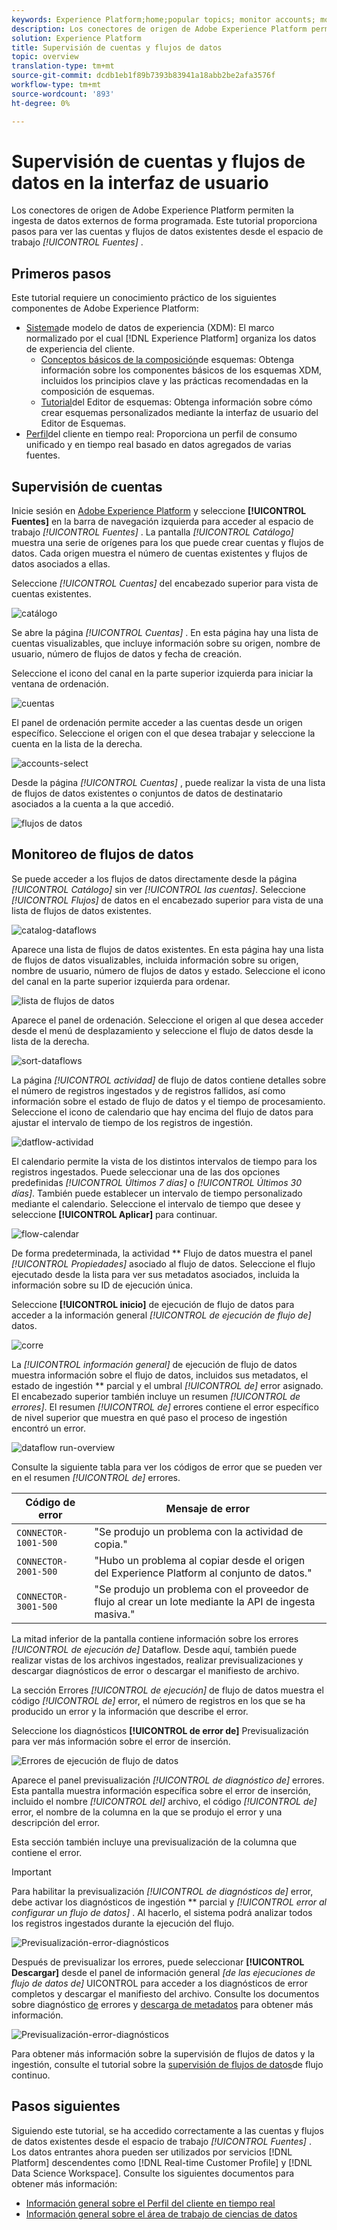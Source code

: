 ```yaml
---
keywords: Experience Platform;home;popular topics; monitor accounts; monitor dataflows
description: Los conectores de origen de Adobe Experience Platform permiten la ingesta de datos externos de forma programada. Este tutorial proporciona pasos para ver las cuentas y flujos de datos existentes desde el espacio de trabajo Fuentes.
solution: Experience Platform
title: Supervisión de cuentas y flujos de datos
topic: overview
translation-type: tm+mt
source-git-commit: dcdb1eb1f89b7393b83941a18abb2be2afa3576f
workflow-type: tm+mt
source-wordcount: '893'
ht-degree: 0%

---
```



# Supervisión de cuentas y flujos de datos en la interfaz de usuario

Los conectores de origen de Adobe Experience Platform permiten la ingesta de datos externos de forma programada. Este tutorial proporciona pasos para ver las cuentas y flujos de datos existentes desde el espacio de trabajo *[!UICONTROL Fuentes]* .

## Primeros pasos

Este tutorial requiere un conocimiento práctico de los siguientes componentes de Adobe Experience Platform:

- [Sistema](../../../xdm/home.md)de modelo de datos de experiencia (XDM): El marco normalizado por el cual [!DNL Experience Platform] organiza los datos de experiencia del cliente.
   - [Conceptos básicos de la composición](../../../xdm/schema/composition.md)de esquemas: Obtenga información sobre los componentes básicos de los esquemas XDM, incluidos los principios clave y las prácticas recomendadas en la composición de esquemas.
   - [Tutorial](../../../xdm/tutorials/create-schema-ui.md)del Editor de esquemas: Obtenga información sobre cómo crear esquemas personalizados mediante la interfaz de usuario del Editor de Esquemas.
- [Perfil](../../../profile/home.md)del cliente en tiempo real: Proporciona un perfil de consumo unificado y en tiempo real basado en datos agregados de varias fuentes.

## Supervisión de cuentas

Inicie sesión en [Adobe Experience Platform](https://platform.adobe.com) y seleccione **[!UICONTROL Fuentes]** en la barra de navegación izquierda para acceder al espacio de trabajo *[!UICONTROL Fuentes]* . La pantalla *[!UICONTROL Catálogo]* muestra una serie de orígenes para los que puede crear cuentas y flujos de datos. Cada origen muestra el número de cuentas existentes y flujos de datos asociados a ellas.

Seleccione *[!UICONTROL Cuentas]* del encabezado superior para vista de cuentas existentes.

![catálogo](../../images/tutorials/monitor/catalog-accounts.png)

Se abre la página *[!UICONTROL Cuentas]* . En esta página hay una lista de cuentas visualizables, que incluye información sobre su origen, nombre de usuario, número de flujos de datos y fecha de creación.

Seleccione el icono del canal en la parte superior izquierda para iniciar la ventana de ordenación.

![cuentas](../../images/tutorials/monitor/accounts-list.png)

El panel de ordenación permite acceder a las cuentas desde un origen específico. Seleccione el origen con el que desea trabajar y seleccione la cuenta en la lista de la derecha.

![accounts-select](../../images/tutorials/monitor/accounts-sort.png)

Desde la página *[!UICONTROL Cuentas]* , puede realizar la vista de una lista de flujos de datos existentes o conjuntos de datos de destinatario asociados a la cuenta a la que accedió.

![flujos de datos](../../images/tutorials/monitor/dataflows.png)

## Monitoreo de flujos de datos

Se puede acceder a los flujos de datos directamente desde la página *[!UICONTROL Catálogo]* sin ver *[!UICONTROL las cuentas]*. Seleccione *[!UICONTROL Flujos]* de datos en el encabezado superior para vista de una lista de flujos de datos existentes.

![catalog-dataflows](../../images/tutorials/monitor/catalog-dataflows.png)

Aparece una lista de flujos de datos existentes. En esta página hay una lista de flujos de datos visualizables, incluida información sobre su origen, nombre de usuario, número de flujos de datos y estado. Seleccione el icono del canal en la parte superior izquierda para ordenar.

![lista de flujos de datos](../../images/tutorials/monitor/dataflows-list.png)

Aparece el panel de ordenación. Seleccione el origen al que desea acceder desde el menú de desplazamiento y seleccione el flujo de datos desde la lista de la derecha.

![sort-dataflows](../../images/tutorials/monitor/dataflows-sort.png)

La página *[!UICONTROL actividad]* de flujo de datos contiene detalles sobre el número de registros ingestados y de registros fallidos, así como información sobre el estado de flujo de datos y el tiempo de procesamiento. Seleccione el icono de calendario que hay encima del flujo de datos para ajustar el intervalo de tiempo de los registros de ingestión.

![datflow-actividad](../../images/tutorials/monitor/dataflow-activity.png)

El calendario permite la vista de los distintos intervalos de tiempo para los registros ingestados. Puede seleccionar una de las dos opciones predefinidas *[!UICONTROL Últimos 7 días]* o *[!UICONTROL Últimos 30 días]*. También puede establecer un intervalo de tiempo personalizado mediante el calendario. Seleccione el intervalo de tiempo que desee y seleccione **[!UICONTROL Aplicar]** para continuar.

![flow-calendar](../../images/tutorials/monitor/flow-calendar.png)

De forma predeterminada, la actividad ** Flujo de datos muestra el panel *[!UICONTROL Propiedades]* asociado al flujo de datos. Seleccione el flujo ejecutado desde la lista para ver sus metadatos asociados, incluida la información sobre su ID de ejecución única.

Seleccione **[!UICONTROL inicio]** de ejecución de flujo de datos para acceder a la información general *[!UICONTROL de ejecución de flujo de]* datos.

![corre](../../images/tutorials/monitor/run-metadata.png)

La *[!UICONTROL información general]* de ejecución de flujo de datos muestra información sobre el flujo de datos, incluidos sus metadatos, el estado de ingestión ** parcial y el umbral *[!UICONTROL de]* error asignado. El encabezado superior también incluye un resumen *[!UICONTROL de errores]*. El resumen *[!UICONTROL de]* errores contiene el error específico de nivel superior que muestra en qué paso el proceso de ingestión encontró un error.

![dataflow run-overview](../../images/tutorials/monitor/dataflow-run-overview.png)

Consulte la siguiente tabla para ver los códigos de error que se pueden ver en el resumen *[!UICONTROL de]* errores.

| Código de error | Mensaje de error |
| ---------- | ----------- |
| `CONNECTOR-1001-500` | &quot;Se produjo un problema con la actividad de copia.&quot; |
| `CONNECTOR-2001-500` | &quot;Hubo un problema al copiar desde el origen del Experience Platform al conjunto de datos.&quot; |
| `CONNECTOR-3001-500` | &quot;Se produjo un problema con el proveedor de flujo al crear un lote mediante la API de ingesta masiva.&quot; |

La mitad inferior de la pantalla contiene información sobre los errores *[!UICONTROL de ejecución de]* Dataflow. Desde aquí, también puede realizar vistas de los archivos ingestados, realizar previsualizaciones y descargar diagnósticos de error o descargar el manifiesto de archivo.

La sección Errores *[!UICONTROL de ejecución]* de flujo de datos muestra el código *[!UICONTROL de]* error, el número de registros en los que se ha producido un error y la información que describe el error.

Seleccione los diagnósticos **[!UICONTROL de error de]** Previsualización para ver más información sobre el error de inserción.

![Errores de ejecución de flujo de datos](../../images/tutorials/monitor/dataflow-run-errors.png)

Aparece el panel previsualización *[!UICONTROL de diagnóstico de]* errores. Esta pantalla muestra información específica sobre el error de inserción, incluido el nombre *[!UICONTROL del]* archivo, el código *[!UICONTROL de]* error, el nombre de la columna en la que se produjo el error y una descripción del error.

Esta sección también incluye una previsualización de la columna que contiene el error.

>[!IMPORTANT]
>
>Para habilitar la previsualización *[!UICONTROL de diagnósticos de]* error, debe activar los diagnósticos de ingestión ** parcial y *[!UICONTROL error al configurar un flujo de datos]* . Al hacerlo, el sistema podrá analizar todos los registros ingestados durante la ejecución del flujo.

![Previsualización-error-diagnósticos](../../images/tutorials/monitor/preview-error-diagnostics.png)

Después de previsualizar los errores, puede seleccionar **[!UICONTROL Descargar]** desde el panel de información general *[de las ejecuciones de flujo de datos de]* UICONTROL para acceder a los diagnósticos de error completos y descargar el manifiesto del archivo. Consulte los documentos sobre diagnóstico [de](../../../ingestion/batch-ingestion/partial.md#retrieve-errors) errores y [descarga de metadatos](../../../ingestion/batch-ingestion/partial.md#download-metadata) para obtener más información.

![Previsualización-error-diagnósticos](../../images/tutorials/monitor/download.png)

Para obtener más información sobre la supervisión de flujos de datos y la ingestión, consulte el tutorial sobre la [supervisión de flujos de datos](../../../ingestion/quality/monitor-data-flows.md)de flujo continuo.

## Pasos siguientes

Siguiendo este tutorial, se ha accedido correctamente a las cuentas y flujos de datos existentes desde el espacio de trabajo *[!UICONTROL Fuentes]* . Los datos entrantes ahora pueden ser utilizados por servicios [!DNL Platform] descendentes como [!DNL Real-time Customer Profile] y [!DNL Data Science Workspace]. Consulte los siguientes documentos para obtener más información:

- [Información general sobre el Perfil del cliente en tiempo real](../../../profile/home.md)
- [Información general sobre el área de trabajo de ciencias de datos](../../../data-science-workspace/home.md)
